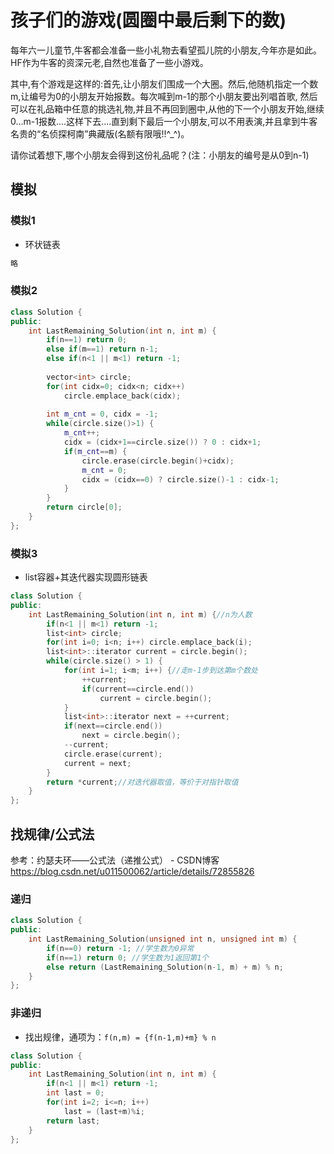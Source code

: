 # 孩子们的游戏(圆圈中最后剩下的数)

每年六一儿童节,牛客都会准备一些小礼物去看望孤儿院的小朋友,今年亦是如此。HF作为牛客的资深元老,自然也准备了一些小游戏。

其中,有个游戏是这样的:首先,让小朋友们围成一个大圈。然后,他随机指定一个数m,让编号为0的小朋友开始报数。每次喊到m-1的那个小朋友要出列唱首歌,
然后可以在礼品箱中任意的挑选礼物,并且不再回到圈中,从他的下一个小朋友开始,继续0...m-1报数....这样下去....直到剩下最后一个小朋友,可以不用表演,并且拿到牛客名贵的“名侦探柯南”典藏版(名额有限哦!!^_^)。

请你试着想下,哪个小朋友会得到这份礼品呢？(注：小朋友的编号是从0到n-1)

## 模拟

### 模拟1

- 环状链表

```cpp
略
```

### 模拟2

```cpp
class Solution {
public:
    int LastRemaining_Solution(int n, int m) {
        if(n==1) return 0;
        else if(m==1) return n-1;
        else if(n<1 || m<1) return -1;
        
        vector<int> circle;
        for(int cidx=0; cidx<n; cidx++)
            circle.emplace_back(cidx);
        
        int m_cnt = 0, cidx = -1;
        while(circle.size()>1) {
            m_cnt++;
            cidx = (cidx+1==circle.size()) ? 0 : cidx+1;
            if(m_cnt==m) {
                circle.erase(circle.begin()+cidx);
                m_cnt = 0;
                cidx = (cidx==0) ? circle.size()-1 : cidx-1;
            }
        }
        return circle[0];
    }
};
```

### 模拟3

- list容器+其迭代器实现圆形链表

```cpp
class Solution {
public:
    int LastRemaining_Solution(int n, int m) {//n为人数
        if(n<1 || m<1) return -1;
        list<int> circle;
        for(int i=0; i<n; i++) circle.emplace_back(i);
        list<int>::iterator current = circle.begin();
        while(circle.size() > 1) {
            for(int i=1; i<m; i++) {//走m-1步到达第m个数处 
                ++current;
                if(current==circle.end())
                    current = circle.begin();
            }
            list<int>::iterator next = ++current;
            if(next==circle.end())
                next = circle.begin();
            --current;
            circle.erase(current);
            current = next;
        }
        return *current;//对迭代器取值，等价于对指针取值
    }
};
```

## 找规律/公式法

参考：约瑟夫环——公式法（递推公式） - CSDN博客  
https://blog.csdn.net/u011500062/article/details/72855826

### 递归

```cpp
class Solution {
public:
    int LastRemaining_Solution(unsigned int n, unsigned int m) {
        if(n==0) return -1; //学生数为0异常
        if(n==1) return 0; //学生数为1返回第1个
        else return (LastRemaining_Solution(n-1, m) + m) % n;
    }
};
```

### 非递归

- 找出规律，通项为：`f(n,m) = {f(n-1,m)+m} % n`

```cpp
class Solution {
public:
    int LastRemaining_Solution(int n, int m) {
        if(n<1 || m<1) return -1;
        int last = 0;
        for(int i=2; i<=n; i++)
            last = (last+m)%i;
        return last;
    }
};
```
